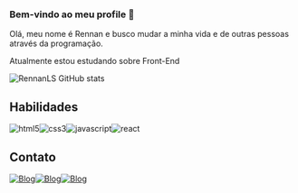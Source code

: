 
### Bem-vindo ao meu profile 💖
Olá, meu nome é Rennan e busco mudar a minha vida e de outras pessoas através da programação.

Atualmente estou estudando sobre Front-End

![RennanLS GitHub stats](https://github-readme-stats.vercel.app/api?username=rennanls&show_icons=true&theme=radical)

## Habilidades
<div style="display: inline_block">
    <img alt="html5" src="https://img.shields.io/badge/HTML5-E34F26?style=for-the-badge&logo=html5&logoColor=white"><img alt="css3" src="https://img.shields.io/badge/CSS3-1572B6?style=for-the-badge&logo=css3&logoColor=white"><img alt="javascript" src="https://img.shields.io/badge/JavaScript-F7DF1E?style=for-the-badge&logo=javascript&logoColor=black"><img alt="react" src="https://img.shields.io/badge/React-20232A?style=for-the-badge&logo=react&logoColor=61DAFB">
</div>

## Contato
[![Blog](https://img.shields.io/badge/Gmail-D14836?style=for-the-badge&logo=gmail&logoColor=white)](https://mail.google.com/mail/u/0/#inbox?compose=CllgCKHQckZpWbpcQgDvLcTGPhRnsCKdLkJnjDzvNwpHTFKNBZwnrCtntXKRWBLZMjnNdBSLrpg)[![Blog](https://img.shields.io/badge/LinkedIn-0077B5?style=for-the-badge&logo=linkedin&logoColor=white)](https://www.linkedin.com/in/rennan-santos-38b198234/)[![Blog](https://img.shields.io/badge/Twitter-1DA1F2?style=for-the-badge&logo=twitter&logoColor=white)](https://twitter.com/RennanSants)

